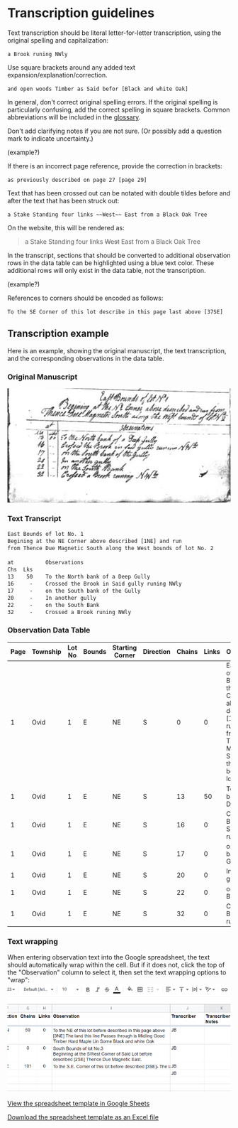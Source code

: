 # Transcription guidelines

Text transcription should be literal letter-for-letter transcription, using the original spelling and capitalization:

```
a Brook runing NWly
```

Use square brackets around any added text expansion/explanation/correction.

```
and open woods Timber as Said befor [Black and white Oak]
```

In general, don't correct original spelling errors.  If the original spelling is particularly confusing, add the correct spelling in square brackets.  Common abbreviations will be included in the [glossary](glossary).

Don't add clarifying notes if you are not sure.  (Or possibly add a question mark to indicate uncertainty.)

(example?)

If there is an incorrect page reference, provide the correction in brackets:

```
as previously described on page 27 [page 29]
```

Text that has been crossed out can be notated with double tildes before and after the text that has been struck out:
```
a Stake Standing four links ~~West~~ East from a Black Oak Tree
```

On the website, this will be rendered as:
> a Stake Standing four links ~~West~~ East from a Black Oak Tree

In the transcript, sections that should be converted to additional observation rows in the data table can be highlighted using a blue text color.  These additional rows will only exist in the data table, not the transcription.

(example?)

References to corners should be encoded as follows:
```
To the SE Corner of this lot describe in this page last above [37SE]
```

## Transcription example

Here is an example, showing the original manuscript, the text transcription, and the corresponding observations in the data table.

### Original Manuscript

![manuscript](image/example-manuscript.png)

### Text Transcript

```
East Bounds of lot No. 1
Begining at the NE Corner above described [1NE] and run
from Thence Due Magnetic South along the West bounds of lot No. 2

at          Observations
Chs  Lks
13    50    To the North bank of a Deep Gully
16     -    Crossed the Brook in Said gully runing NWly
17     -    on the South bank of the Gully
20     -    In another gully
22     -    on the South Bank
32     -    Crossed a Brook runing NWly
```

### Observation Data Table

| Page | Township | Lot No | Bounds | Starting Corner | Direction | Chains | Links | Observation | Transcriber | Transcriber Notes |
| - | - | - | - | - | - | - | - | - | - | - |
| 1 | Ovid | 1 | E | NE | S | 0 | 0 | East Bounds of lot No. 1<br>Begining at the NE Corner above described [1NE] and run<br>from Thence Due Magnetic South along the West bounds of lot No. 2 | ABC |  |
| 1 | Ovid | 1 | E | NE | S | 13 | 50 | To the North bank of a Deep Gully | ABC |  |
| 1 | Ovid | 1 | E | NE | S | 16 | 0 | Crossed the Brook in Said gully runing NWly  | ABC |  |
| 1 | Ovid | 1 | E | NE | S | 17 | 0 | on the South bank of the Gully | ABC |  |
| 1 | Ovid | 1 | E | NE | S | 20 | 0 | In another gully | ABC |  |
| 1 | Ovid | 1 | E | NE | S | 22 | 0 | on the South Bank | ABC |  |
| 1 | Ovid | 1 | E | NE | S | 32 | 0 | Crossed a Brook runing NWly | ABC |  |

### Text wrapping

When entering observation text into the Google spreadsheet, the text should automatically wrap within the cell.  But if it does not, click the top of the "Observation" column to select it, then set the text wrapping options to "wrap":
![wrap demo](image/gsheets-cell-wrap.gif)

[View the spreadsheet template in Google Sheets](https://docs.google.com/spreadsheets/d/1EgKqoj5LNcPy6jUzQmSHUK6TZFkbtIVtuIfe0ViRnZ0/edit?usp=sharing)

[Download the spreadsheet template as an Excel file](https://backbone-ridge.github.io/Backbone-Ridge-template.xlsx)
